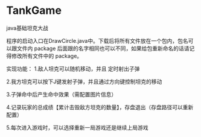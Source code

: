 # TankGame
java基础坦克大战

程序的启动入口在DrawCircle.java中。下载后将所有文件放在一个包内，包名可以跟文件内 package 后面跟的名字相同也可以不同，如果给包重新命名的话请记得修改所有文件中的 package。

实现功能：
  1.敌人坦克可以随机移动，并且 定时射出子弹
  
  2.我方坦克可以按下J键发射子弹，并且通过方向键控制坦克的移动
  
  3.子弹命中后产生命中效果（需配置图片信息）
  
  4.记录玩家的总成绩【累计击毁敌方坦克的数量】，存盘退出（存盘路径可以重新配置）
  
  5.每次进入游戏时，可以选择重新一局游戏还是继续上局游戏
